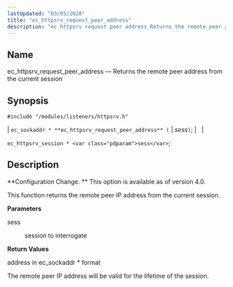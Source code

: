 ```yaml
---
lastUpdated: "03/05/2020"
title: "ec_httpsrv_request_peer_address"
description: "ec httpsrv request peer address Returns the remote peer address from the current session ec sockaddr ec httpsrv request peer address sess ec httpsrv session sess Configuration Change This option is available as of version 4 0 This function returns the remote peer IP address from the current session sess..."
---
```


<a name="apis.ec_httpsrv_request_peer_address"></a> 
## Name

ec_httpsrv_request_peer_address — Returns the remote peer address from the current session

## Synopsis

`#include "/modules/listeners/httpsrv.h"`

| `ec_sockaddr * **ec_httpsrv_request_peer_address** (` | <var class="pdparam">sess</var>`)`; |   |

`ec_httpsrv_session * <var class="pdparam">sess</var>`;<a name="idp7250064"></a> 
## Description

**Configuration Change. ** This option is available as of version 4.0.

This function returns the remote peer IP address from the current session.

**<a name="idp7252992"></a> Parameters**

<dl class="variablelist">

<dt>sess</dt>

<dd>

session to interrogate

</dd>

</dl>

**<a name="idp7255728"></a> Return Values**

address in ec_sockaddr * format

The remote peer IP address will be valid for the lifetime of the session.